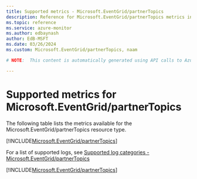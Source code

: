 ```yaml
---
title: Supported metrics - Microsoft.EventGrid/partnerTopics
description: Reference for Microsoft.EventGrid/partnerTopics metrics in Azure Monitor.
ms.topic: reference
ms.service: azure-monitor
ms.author: edbaynash
author: EdB-MSFT
ms.date: 03/26/2024
ms.custom: Microsoft.EventGrid/partnerTopics, naam

# NOTE:  This content is automatically generated using API calls to Azure. Any edits made on these files will be overwritten in the next run of the script. 

---
```


  
# Supported metrics for Microsoft.EventGrid/partnerTopics
  
The following table lists the metrics available for the Microsoft.EventGrid/partnerTopics resource type.  
  
  
[!INCLUDE[Microsoft.EventGrid/partnerTopics](./includes/metrics-headings-include.md)]  
  
  
  
For a list of supported logs, see [Supported log categories - Microsoft.EventGrid/partnerTopics](../supported-logs/microsoft-eventgrid-partnertopics-logs.md)  
  
 

[!INCLUDE[Microsoft.EventGrid/partnerTopics](./includes/microsoft-eventgrid-partnertopics-metrics-include.md)]
